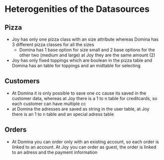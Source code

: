 # Heterogenities of the Datasources
## Pizza
- Joy has only one pizza class with an size attribute whereas Domina has 3 different pizza classes for all the sizes
	- Domina has 1 base option for size small and 2 base options for the other two (medium and large) at Joy they are the same amount (2)
- Joy has only fixed toppings which are boolean in the pizza table and Domina has an table for toppings and an midtable for selecting

## Customers
- At Domina it is only possible to save one cc cause its saved in the customer data, whereas at Joy there is a 1 to n table for creditcards, so each customer can have multiple cc
- at Domina the adresses are saved as string in the user table, at Joy there is an 1 to n table and an special adress table 

## Orders
- At Domina you can order only with an existing account, so each order is linked to an account. At Joy you can order as guest, the order is linked to an adress and the payment information



